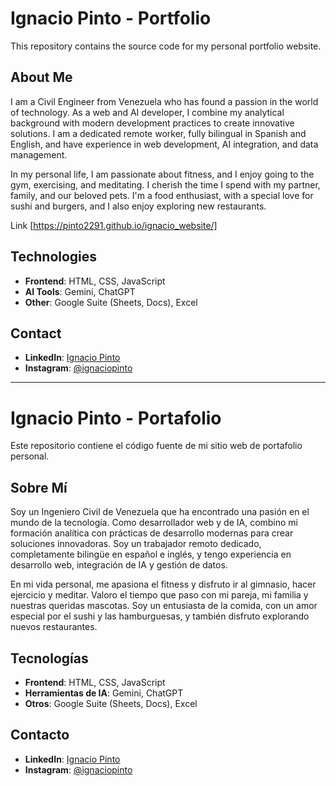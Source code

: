 # Ignacio Pinto - Portfolio

This repository contains the source code for my personal portfolio website.

## About Me

I am a Civil Engineer from Venezuela who has found a passion in the world of technology. As a web and AI developer, I combine my analytical background with modern development practices to create innovative solutions. I am a dedicated remote worker, fully bilingual in Spanish and English, and have experience in web development, AI integration, and data management.

In my personal life, I am passionate about fitness, and I enjoy going to the gym, exercising, and meditating. I cherish the time I spend with my partner, family, and our beloved pets. I'm a food enthusiast, with a special love for sushi and burgers, and I also enjoy exploring new restaurants.

Link [https://pinto2291.github.io/ignacio_website/]

## Technologies

* **Frontend**: HTML, CSS, JavaScript
* **AI Tools**: Gemini, ChatGPT
* **Other**: Google Suite (Sheets, Docs), Excel

## Contact

* **LinkedIn**: [Ignacio Pinto](https://www.linkedin.com/in/ignacio-pinto/)
* **Instagram**: [@ignaciopinto](https://www.instagram.com/ignaciopinto/)

---

# Ignacio Pinto - Portafolio

Este repositorio contiene el código fuente de mi sitio web de portafolio personal.

## Sobre Mí

Soy un Ingeniero Civil de Venezuela que ha encontrado una pasión en el mundo de la tecnología. Como desarrollador web y de IA, combino mi formación analítica con prácticas de desarrollo modernas para crear soluciones innovadoras. Soy un trabajador remoto dedicado, completamente bilingüe en español e inglés, y tengo experiencia en desarrollo web, integración de IA y gestión de datos.

En mi vida personal, me apasiona el fitness y disfruto ir al gimnasio, hacer ejercicio y meditar. Valoro el tiempo que paso con mi pareja, mi familia y nuestras queridas mascotas. Soy un entusiasta de la comida, con un amor especial por el sushi y las hamburguesas, y también disfruto explorando nuevos restaurantes.

## Tecnologías

* **Frontend**: HTML, CSS, JavaScript
* **Herramientas de IA**: Gemini, ChatGPT
* **Otros**: Google Suite (Sheets, Docs), Excel

## Contacto

* **LinkedIn**: [Ignacio Pinto](https://www.linkedin.com/in/ignacio-pinto/)
* **Instagram**: [@ignaciopinto](https://www.instagram.com/ignaciopinto/)